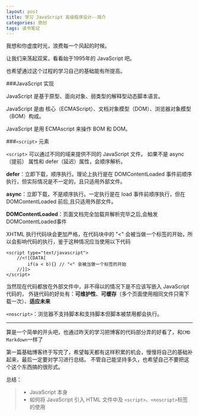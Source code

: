 ```yaml
---
layout: post
title: 学习 JavaScript 高级程序设计--简介
categories: 原创
tags: 读书笔记
---
```


我想和你虚度时光，浪费每一个风起的时候。

让我们来荡起双桨，看看始于1995年的 JavaScript 吧。

也希望通过这个过程的学习自己的基础能有所提高。

<!--more-->

###JavaScript 实现

JavaScript 是基于原型、面向对象、弱类型的解释型动态脚本语言。

JavaScript 是由 核心（ECMAScript）、文档对象模型（DOM）、浏览器对象模型（BOM）构成。

JavaScript 是用 ECMAscript 来操作 BOM 和 DOM。

###`<script>` 元素

`<script>` 可以通过不同的域来提供不同的 JavaScript 文件。
如果不是 async（提前） 属性和 defer（延迟）属性，会顺序解析。

<b>defer</b>：立即下载，顺序执行。理论上执行是在 DOMContentLoaded 事件前顺序执行，但实际情况是不一定的，且只适用外部文件。

<b>async</b>：立即下载，不是顺序执行。一定执行是在 load 事件前顺序执行，但在 DOMContentLoaded 前后,且只适用外部文件。

<b>DOMContentLoaded</b>：页面文档完全加载并解析完毕之后,会触发DOMContentLoaded事件

XHTML 执行代码块会更加严格，在代码块中的 "<" 会被当做一个标签的开始，所以会影响代码的执行，鉴于这种情况应当使用以下代码

    <script type="text/javascript">
        //<![CDATA[
            if(a < b){} // "<" 会被当做一个标签的开始
        //]]>
    </script>

当然现在代码都放在外部文件中，非不得以的情况下是不应该写嵌入 JavaScript 代码的，
外链代码的好处有：<b>可维护性</b>、<b>可缓存</b>（多个页面使用相同文件只需下载一次）、<b>适应未来</b>

`<noscript>`：浏览器不支持脚本和支持脚本但脚本被禁用都会执行。

* * *

算是一个简单的开头吧，也通过昨天的学习把博客的代码部分弄的好看了，和`CMD Markdown`一样了

第一篇基础博客终于写完了，希望每天都有这样积累的机会，慢慢将自己的基础补起来，最后一定要对学习进行总结。
不管自己能坚持多久，也希望自己不要把这个这个东西搞的很形式。

总结：

> * JavaScript 本身
> * 如何将 JavaScript 引入 HTML 文件中及 `<script>`、`<noscript>`标签的使用